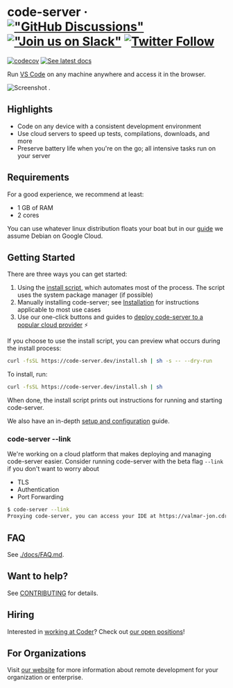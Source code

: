 # code-server &middot; [!["GitHub Discussions"](https://img.shields.io/badge/%20GitHub-%20Discussions-gray.svg?longCache=true&logo=github&colorB=purple)](https://github.com/cdr/code-server/discussions) [!["Join us on Slack"](https://img.shields.io/badge/join-us%20on%20slack-gray.svg?longCache=true&logo=slack&colorB=brightgreen)](https://cdr.co/join-community) [![Twitter Follow](https://img.shields.io/twitter/follow/CoderHQ?label=%40CoderHQ&style=social)](https://twitter.com/coderhq)

[![codecov](https://codecov.io/gh/cdr/code-server/branch/main/graph/badge.svg?token=5iM9farjnC)](https://codecov.io/gh/cdr/code-server)
[![See latest docs](https://img.shields.io/static/v1?label=Docs&message=see%20latest%20&color=blue)](https://github.com/cdr/code-server/tree/v3.10.1/docs)

Run [VS Code](https://github.com/Microsoft/vscode) on any machine anywhere and access it in the browser.

![Screenshot](./docs/assets/screenshot.png) .

## Highlights

- Code on any device with a consistent development environment
- Use cloud servers to speed up tests, compilations, downloads, and more
- Preserve battery life when you're on the go; all intensive tasks run on your server

## Requirements

For a good experience, we recommend at least:

- 1 GB of RAM
- 2 cores

You can use whatever linux distribution floats your boat but in our [guide](./docs/guide.md) we assume Debian on Google Cloud.

## Getting Started

There are three ways you can get started:

1. Using the [install script](./install.sh), which automates most of the process. The script uses the system package manager (if possible)
2. Manually installing code-server; see [Installation](./docs/install.md) for instructions applicable to most use cases
3. Use our one-click buttons and guides to [deploy code-server to a popular cloud provider](https://github.com/cdr/deploy-code-server) ⚡

If you choose to use the install script, you can preview what occurs during the install process:

```bash
curl -fsSL https://code-server.dev/install.sh | sh -s -- --dry-run
```

To install, run:

```bash
curl -fsSL https://code-server.dev/install.sh | sh
```

When done, the install script prints out instructions for running and starting code-server.

We also have an in-depth [setup and configuration](./docs/guide.md) guide.

### code-server --link

We're working on a cloud platform that makes deploying and managing code-server easier.
Consider running code-server with the beta flag `--link` if you don't want to worry about

- TLS
- Authentication
- Port Forwarding

```bash
$ code-server --link
Proxying code-server, you can access your IDE at https://valmar-jon.cdr.co
```

## FAQ

See [./docs/FAQ.md](./docs/FAQ.md).

## Want to help?

See [CONTRIBUTING](./docs/CONTRIBUTING.md) for details.

## Hiring

Interested in [working at Coder](https://coder.com)? Check out [our open positions](https://jobs.lever.co/coder)!

## For Organizations

Visit [our website](https://coder.com) for more information about remote development for your organization or enterprise.
